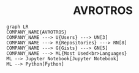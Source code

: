 <h1 align="center">AVROTROS</h1>

```mermaid
graph LR
COMPANY_NAME{AVROTROS}
COMPANY_NAME ---> U{Users} ---> UN[3]
COMPANY_NAME ---> R{Repositories} ---> RN[8]
COMPANY_NAME ---> G{Gists} ---> GN[5]
COMPANY_NAME ---> ML{Most Used<br>Languages}
ML --> Jupyter_Notebook[Jupyter Notebook]
ML --> Python[Python]
```

